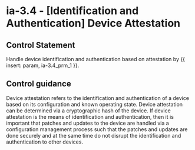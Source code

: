 # ia-3.4 - \[Identification and Authentication\] Device Attestation

## Control Statement

Handle device identification and authentication based on attestation by {{ insert: param, ia-3.4_prm_1 }}.

## Control guidance

Device attestation refers to the identification and authentication of a device based on its configuration and known operating state. Device attestation can be determined via a cryptographic hash of the device. If device attestation is the means of identification and authentication, then it is important that patches and updates to the device are handled via a configuration management process such that the patches and updates are done securely and at the same time do not disrupt the identification and authentication to other devices.
